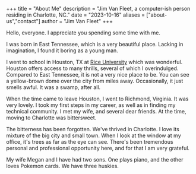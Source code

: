 +++
title = "About Me"
description = "Jim Van Fleet, a computer-ish person residing in Charlotte, NC."
date = "2023-10-16"
aliases = ["about-us","contact"]
author = "Jim Van Fleet"
+++

Hello, everyone.  I appreciate you spending some time with me.

I was born in East Tennessee, which is a very beautiful place.  Lacking in
imagination, I found it boring as a young man.  

I went to school in Houston, TX at [Rice University](https://www.rice.edu/) 
which was wonderful.  Houston offers access to many thrills, several of 
which I overindulged.  Compared to East Tennessee, it is not a very nice 
place to be.  You can see a yellow-brown dome over the city from miles away.
Occasionally, it just smells awful.  It was a swamp, after all.

When the time came to leave Houston, I went to Richmond, Virginia.  It was
very lovely.  I took my first steps in my career, as well as in finding
my technical community.  I met my wife, and several dear friends. At the time,
moving to Charlotte was bittersweet.

The bitterness has been forgotten. We've thrived in Charlotte. I love its
mixture of the big city and small town. When I look at the window at my
office, it's trees as far as the eye can see.  There's been tremendous
personal and professional opportunity here, and for that I am very
grateful.

My wife Megan and I have had two sons.  One plays piano, and the other loves
Pokemon cards.  We have three huskies.